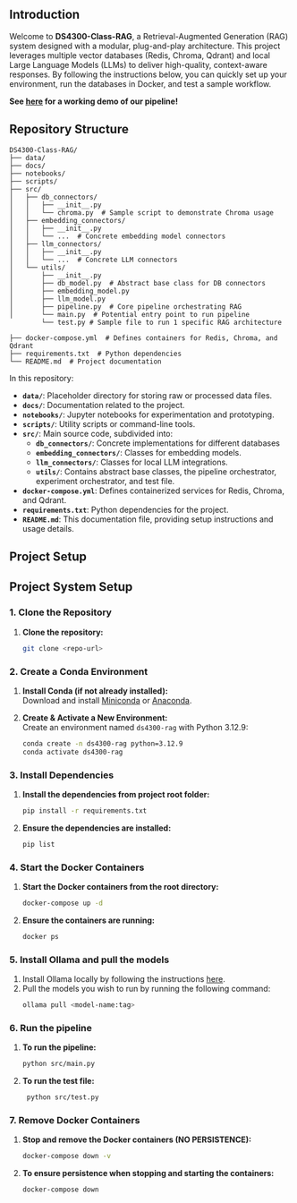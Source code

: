 ## Introduction

Welcome to **DS4300-Class-RAG**, a Retrieval-Augmented Generation (RAG) system designed with a modular, plug-and-play architecture. This project leverages multiple vector databases (Redis, Chroma, Qdrant) and local Large Language Models (LLMs) to deliver high-quality, context-aware responses. By following the instructions below, you can quickly set up your environment, run the databases in Docker, and test a sample workflow.

**See [here](https://drive.google.com/file/d/1bCSIu4rnAQGdSmdyK4ntyZS6uv5-Iiif/view?usp=sharing) for a working demo of our pipeline!**


## Repository Structure
```
DS4300-Class-RAG/
├── data/
├── docs/
├── notebooks/
├── scripts/
├── src/
│   ├── db_connectors/
│   │   ├── __init__.py
│   │   └── chroma.py  # Sample script to demonstrate Chroma usage
│   ├── embedding_connectors/
│   │   ├── __init__.py
│   │   └── ...  # Concrete embedding model connectors
│   ├── llm_connectors/
│   │   ├── __init__.py
│   │   └── ...  # Concrete LLM connectors
│   └── utils/
│       ├── __init__.py
│       ├── db_model.py  # Abstract base class for DB connectors
│       ├── embedding_model.py
│       ├── llm_model.py
│       ├── pipeline.py  # Core pipeline orchestrating RAG
│       └── main.py  # Potential entry point to run pipeline
        └── test.py # Sample file to run 1 specific RAG architecture
        
├── docker-compose.yml  # Defines containers for Redis, Chroma, and Qdrant
├── requirements.txt  # Python dependencies
└── README.md  # Project documentation
```

In this repository:

- **`data/`**: Placeholder directory for storing raw or processed data files.  
- **`docs/`**: Documentation related to the project.
- **`notebooks/`**: Jupyter notebooks for experimentation and prototyping.  
- **`scripts/`**: Utility scripts or command-line tools.  
- **`src/`**: Main source code, subdivided into:
  - **`db_connectors/`**: Concrete implementations for different databases  
  - **`embedding_connectors/`**: Classes for embedding models.  
  - **`llm_connectors/`**: Classes for local LLM integrations.  
  - **`utils/`**: Contains abstract base classes, the pipeline orchestrator, experiment orchestrator, and test file.  
- **`docker-compose.yml`**: Defines containerized services for Redis, Chroma, and Qdrant.  
- **`requirements.txt`**: Python dependencies for the project.  
- **`README.md`**: This documentation file, providing setup instructions and usage details.

## Project Setup
## Project System Setup

### 1. Clone the Repository
1. **Clone the repository:**  
   ```bash
   git clone <repo-url>
    ```
   
### 2. Create a Conda Environment
1. **Install Conda (if not already installed):**  
   Download and install [Miniconda](https://docs.conda.io/en/latest/miniconda.html) or [Anaconda](https://www.anaconda.com/).


2. **Create & Activate a New Environment:**  
   Create an environment named `ds4300-rag` with Python 3.12.9:
   ```bash
   conda create -n ds4300-rag python=3.12.9
   conda activate ds4300-rag
    ```

### 3. Install Dependencies
1. **Install the dependencies from project root folder:**
   ```bash
   pip install -r requirements.txt
   ```
   
2. **Ensure the dependencies are installed:**
   ```bash
   pip list
   ```

### 4. Start the Docker Containers
1. **Start the Docker containers from the root directory:**
   ```bash
   docker-compose up -d
   ```
2. **Ensure the containers are running:**
   ```bash
   docker ps
   ```

### 5. Install Ollama and pull the models
1. Install Ollama locally by following the instructions [here](https://ollama.com/download).
2. Pull the models you wish to run by running the following command:
   ```bash
   ollama pull <model-name:tag>
   ```
   
### 6. Run the pipeline
1. **To run the pipeline:**
   ```bash
   python src/main.py
   ```
2. **To run the test file:**
   ```bash
    python src/test.py
    ```

### 7. Remove Docker Containers
1. **Stop and remove the Docker containers (NO PERSISTENCE):**
   ```bash
   docker-compose down -v
   ```
   
2. **To ensure persistence when stopping and starting the containers:**
   ```bash
   docker-compose down
   ```
